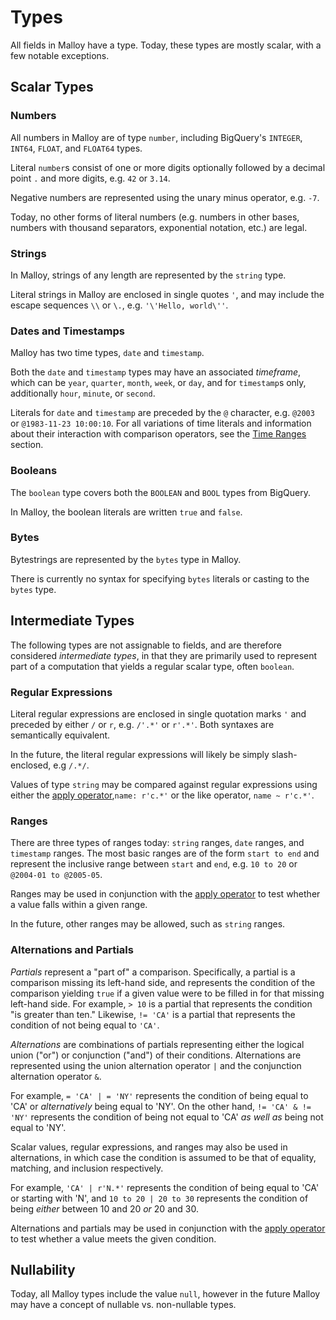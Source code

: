 # Types

All fields in Malloy have a type. Today, these types are
mostly scalar, with a few notable exceptions.

## Scalar Types

### Numbers

All numbers in Malloy are of type `number`, including BigQuery's <code>INTEGER</code>, <code>INT64</code>, <code>FLOAT</code>, and <code>FLOAT64</code> types.

Literal `number`s consist of one or more digits optionally followed
by a decimal point `.` and more digits, e.g. `42` or `3.14`.

Negative numbers are represented using the unary minus
operator, e.g. `-7`.

Today, no other forms of literal numbers (e.g. numbers in other
bases, numbers with thousand separators, exponential notation, etc.) are legal.

### Strings

In Malloy, strings of any length are represented by the `string` type.

Literal strings in Malloy are enclosed in single quotes `'`, and may include the escape sequences `\\` or `\.`, e.g. `'\'Hello, world\''`.

### Dates and Timestamps

Malloy has two time types, `date` and `timestamp`.

Both the `date` and `timestamp` types may have an associated
_timeframe_, which can be `year`, `quarter`, `month`,
`week`, or `day`, and for `timestamp`s only, additionally
`hour`, `minute`, or `second`.

Literals for `date` and `timestamp` are preceded by the `@` character, e.g. `@2003` or `@1983-11-23 10:00:10`. For all
variations of time literals and information about their interaction with comparison operators, see the [Time Ranges](time-ranges.html#literals) section.

### Booleans

The `boolean` type covers both the <code>BOOLEAN</code> and <code>BOOL</code> types from BigQuery.

In Malloy, the boolean literals are written `true` and `false`.

### Bytes

Bytestrings are represented by the <code>bytes</code> type
in Malloy.

There is currently no syntax for specifying <code>bytes</code> literals or casting to the <code>bytes</code> type.

<!-- TODO Add information about how Malloy has arrays and structs, though with no literal form, type keyword, or support in expressions. Currently, structs and arrays only exist in that the output type of a query is an array of structs (or possibly a single struct in some cases) -->

<!-- ## Compound Types

Today, Malloy contains only one compound type, the <code>struct</code>.

### Structs

All queries are of type <code>struct</code>, which map field
names to values. In JSON output from Malloy, structs are
represented by JSON objects. -->

## Intermediate Types

The following types are not assignable to fields, and are
therefore considered _intermediate types_, in that they are
primarily used to represent part of a computation that
yields a regular scalar type, often `boolean`.

### Regular Expressions

Literal regular expressions are enclosed in single quotation
marks `'` and preceded by either `/` or `r`, e.g. `/'.*'` or `r'.*'`. Both syntaxes are semantically equivalent.

In the future, the literal regular expressions will likely
be simply slash-enclosed, e.g <code>/.*/</code>.

Values of type `string` may be compared against regular
expressions using either the [apply operator](apply.md),`name: r'c.*'` or the like operator, `name ~ r'c.*'`.

### Ranges

There are three types of ranges today: `string` ranges, `date` ranges, and `timestamp` ranges. The most basic ranges
are of the form `start to end` and represent the inclusive range between `start` and `end`, e.g. `10 to 20` or `@2004-01 to @2005-05`.

Ranges may be used in conjunction with the [apply operator](apply.md) to test whether a value falls within a given range.

In the future, other ranges may be allowed, such as `string` ranges.

### Alternations and Partials

_Partials_ represent a "part of" a comparison.
Specifically, a partial is a comparison missing its
left-hand side, and represents the condition of the
comparison yielding `true` if a given value were to be
filled in for that missing left-hand side. For example, `> 10` is a partial that represents the condition "is greater
than ten." Likewise, `!= 'CA'` is a partial that represents the condition of not being equal to `'CA'`.

_Alternations_ are combinations of partials representing
either the logical union ("or") or conjunction ("and") of
their conditions. Alternations are represented using the
union alternation operator `|` and the conjunction
alternation operator `&`.

For example, `= 'CA' | = 'NY'` represents the condition of being equal to 'CA' or _alternatively_ being equal to 'NY'. On the other hand, `!= 'CA' & != 'NY'` represents the condition of being not equal to 'CA' _as well as_ being not equal to 'NY'.

Scalar values, regular expressions, and
ranges may also be used in alternations, in which case the
condition is assumed to be that of equality, matching, and
inclusion respectively.

For example, `'CA' | r'N.*'` represents the condition of being equal to 'CA' or starting with 'N', and `10 to 20 | 20 to 30` represents the condition of being _either_ between 10 and 20 _or_ 20 and 30.

Alternations and partials may be used in conjunction with the [apply operator](apply.md) to test whether a value meets the given condition.

## Nullability

Today, all Malloy types include the value `null`, however
in the future Malloy may have a concept of nullable vs.
non-nullable types.